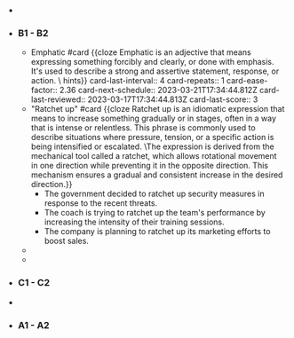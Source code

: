 -
- ### B1 - B2
	- Emphatic #card {{cloze Emphatic is an adjective that means expressing something forcibly and clearly, or done with emphasis. It's used to describe a strong and assertive statement, response, or action. \\ hints}}
	  card-last-interval:: 4
	  card-repeats:: 1
	  card-ease-factor:: 2.36
	  card-next-schedule:: 2023-03-21T17:34:44.812Z
	  card-last-reviewed:: 2023-03-17T17:34:44.813Z
	  card-last-score:: 3
	- "Ratchet up" #card {{cloze Ratchet up is an idiomatic expression that means to increase something gradually or in stages, often in a way that is intense or relentless. This phrase is commonly used to describe situations where pressure, tension, or a specific action is being intensified or escalated. \\The expression is derived from the mechanical tool called a ratchet, which allows rotational movement in one direction while preventing it in the opposite direction. This mechanism ensures a gradual and consistent increase in the desired direction.}}
		- The government decided to ratchet up security measures in response to the recent threats.
		- The coach is trying to ratchet up the team's performance by increasing the intensity of their training sessions.
		- The company is planning to ratchet up its marketing efforts to boost sales.
	-
	-
- ### C1 - C2
-
- ### A1 - A2